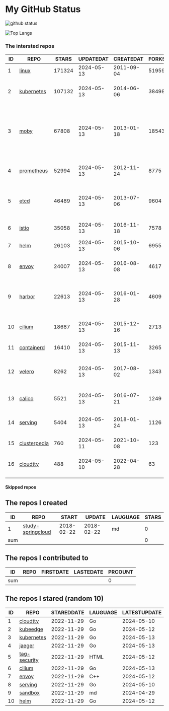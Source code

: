# My GitHub Status

<img src="https://github-readme-stats-1.yihong0618.vercel.app/api?username=daoqingniu&show_icons=true&&&hide_title=true&count_private=true" alt="github status" />

![Top Langs](https://github-readme-stats-1.yihong0618.vercel.app/api/top-langs/?username=daoqingniu&layout=compact)

<!--START_SECTION:github_repos-->
### The intersted repos
| ID |                              REPO                               | STARS  | UPDATEDAT  | CREATEDAT  | FORKSCOUNT |                                                DESCRIPTIONS                                                |
|----|-----------------------------------------------------------------|--------|------------|------------|------------|------------------------------------------------------------------------------------------------------------|
|  1 | [linux](https://github.com/torvalds/linux)                      | 171324 | 2024-05-13 | 2011-09-04 |      51959 | Linux kernel source tree                                                                                   |
|  2 | [kubernetes](https://github.com/kubernetes/kubernetes)          | 107132 | 2024-05-13 | 2014-06-06 |      38498 | Production-Grade Container Scheduling and Management                                                       |
|  3 | [moby](https://github.com/moby/moby)                            |  67808 | 2024-05-13 | 2013-01-18 |      18543 | The Moby Project - a collaborative project for the container ecosystem to assemble container-based systems |
|  4 | [prometheus](https://github.com/prometheus/prometheus)          |  52994 | 2024-05-13 | 2012-11-24 |       8775 | The Prometheus monitoring system and time series database.                                                 |
|  5 | [etcd](https://github.com/etcd-io/etcd)                         |  46489 | 2024-05-13 | 2013-07-06 |       9604 | Distributed reliable key-value store for the most critical data of a distributed system                    |
|  6 | [istio](https://github.com/istio/istio)                         |  35058 | 2024-05-13 | 2016-11-18 |       7578 | Connect, secure, control, and observe services.                                                            |
|  7 | [helm](https://github.com/helm/helm)                            |  26103 | 2024-05-13 | 2015-10-06 |       6955 | The Kubernetes Package Manager                                                                             |
|  8 | [envoy](https://github.com/envoyproxy/envoy)                    |  24007 | 2024-05-13 | 2016-08-08 |       4617 | Cloud-native high-performance edge/middle/service proxy                                                    |
|  9 | [harbor](https://github.com/goharbor/harbor)                    |  22613 | 2024-05-13 | 2016-01-28 |       4609 | An open source trusted cloud native registry project that stores, signs, and scans content.                |
| 10 | [cilium](https://github.com/cilium/cilium)                      |  18687 | 2024-05-13 | 2015-12-16 |       2713 | eBPF-based Networking, Security, and Observability                                                         |
| 11 | [containerd](https://github.com/containerd/containerd)          |  16410 | 2024-05-13 | 2015-11-13 |       3265 | An open and reliable container runtime                                                                     |
| 12 | [velero](https://github.com/vmware-tanzu/velero)                |   8262 | 2024-05-13 | 2017-08-02 |       1343 | Backup and migrate Kubernetes applications and their persistent volumes                                    |
| 13 | [calico](https://github.com/projectcalico/calico)               |   5521 | 2024-05-13 | 2016-07-21 |       1249 | Cloud native networking and network security                                                               |
| 14 | [serving](https://github.com/knative/serving)                   |   5404 | 2024-05-13 | 2018-01-24 |       1126 | Kubernetes-based, scale-to-zero, request-driven compute                                                    |
| 15 | [clusterpedia](https://github.com/clusterpedia-io/clusterpedia) |    760 | 2024-05-11 | 2021-10-08 |        123 | The Encyclopedia of Kubernetes clusters                                                                    |
| 16 | [cloudtty](https://github.com/cloudtty/cloudtty)                |    488 | 2024-05-10 | 2022-04-28 |         63 | A Friendly Kubernetes CloudShell (Web Terminal) !                                                          |



#### Skipped repos
<!--END_SECTION:github_repos-->

<!--START_SECTION:my_github-->
## The repos I created
| ID  |                                 REPO                                 |   START    |   UPDATE   | LAUGUAGE | STARS |
|-----|----------------------------------------------------------------------|------------|------------|----------|-------|
|   1 | [study-springcloud](https://github.com/daoqingniu/study-springcloud) | 2018-02-22 | 2018-02-22 | md       |     0 |
| sum |                                                                      |            |            |          |     0 |

## The repos I contributed to
| ID  | REPO | FIRSTDATE | LASTEDATE | PRCOUNT |
|-----|------|-----------|-----------|---------|
| sum |      |           |           |       0 |

## The repos I stared (random 10)
| ID |                          REPO                          | STAREDDATE | LAUGUAGE | LATESTUPDATE |
|----|--------------------------------------------------------|------------|----------|--------------|
|  1 | [cloudtty](https://github.com/cloudtty/cloudtty)       | 2022-11-29 | Go       | 2024-05-10   |
|  2 | [kubeedge](https://github.com/kubeedge/kubeedge)       | 2022-11-29 | Go       | 2024-05-12   |
|  3 | [kubernetes](https://github.com/kubernetes/kubernetes) | 2022-11-29 | Go       | 2024-05-13   |
|  4 | [jaeger](https://github.com/jaegertracing/jaeger)      | 2022-11-29 | Go       | 2024-05-13   |
|  5 | [tag-security](https://github.com/cncf/tag-security)   | 2022-11-29 | HTML     | 2024-05-12   |
|  6 | [cilium](https://github.com/cilium/cilium)             | 2022-11-29 | Go       | 2024-05-13   |
|  7 | [envoy](https://github.com/envoyproxy/envoy)           | 2022-11-29 | C++      | 2024-05-12   |
|  8 | [serving](https://github.com/knative/serving)          | 2022-11-29 | Go       | 2024-05-10   |
|  9 | [sandbox](https://github.com/cncf/sandbox)             | 2022-11-29 | md       | 2024-04-29   |
| 10 | [helm](https://github.com/helm/helm)                   | 2022-11-29 | Go       | 2024-05-12   |

<!--END_SECTION:my_github-->
